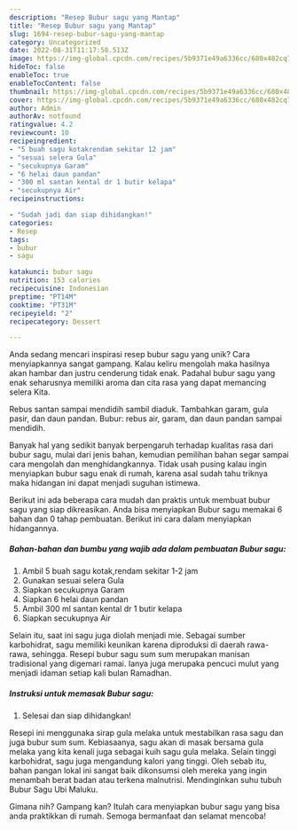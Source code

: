 ```yaml
---
description: "Resep Bubur sagu yang Mantap"
title: "Resep Bubur sagu yang Mantap"
slug: 1694-resep-bubur-sagu-yang-mantap
category: Uncategorized
date: 2022-08-31T11:17:58.513Z
image: https://img-global.cpcdn.com/recipes/5b9371e49a6336cc/680x482cq70/bubur-sagu-foto-resep-utama.jpg
hideToc: false
enableToc: true
enableTocContent: false
thumbnail: https://img-global.cpcdn.com/recipes/5b9371e49a6336cc/680x482cq70/bubur-sagu-foto-resep-utama.jpg
cover: https://img-global.cpcdn.com/recipes/5b9371e49a6336cc/680x482cq70/bubur-sagu-foto-resep-utama.jpg
author: Admin
authorAv: notfound
ratingvalue: 4.2
reviewcount: 10
recipeingredient:
- "5 buah sagu kotakrendam sekitar 12 jam"
- "sesuai selera Gula"
- "secukupnya Garam"
- "6 helai daun pandan"
- "300 ml santan kental dr 1 butir kelapa"
- "secukupnya Air"
recipeinstructions:

- "Sudah jadi dan siap dihidangkan!"
categories:
- Resep
tags:
- bubur
- sagu

katakunci: bubur sagu 
nutrition: 153 calories
recipecuisine: Indonesian
preptime: "PT14M"
cooktime: "PT31M"
recipeyield: "2"
recipecategory: Dessert

---
```





Anda sedang mencari inspirasi resep bubur sagu yang unik? Cara menyiapkannya sangat gampang. Kalau keliru mengolah maka hasilnya akan hambar dan justru cenderung tidak enak. Padahal bubur sagu yang enak seharusnya memiliki aroma dan cita rasa yang dapat memancing selera Kita.





Rebus santan sampai mendidih sambil diaduk. Tambahkan garam, gula pasir, dan daun pandan. Bubur: rebus air, garam, dan daun pandan sampai mendidih.

Banyak hal yang sedikit banyak berpengaruh terhadap kualitas rasa dari bubur sagu, mulai dari jenis bahan, kemudian pemilihan bahan segar sampai cara mengolah dan menghidangkannya. Tidak usah pusing kalau ingin menyiapkan bubur sagu enak di rumah, karena asal sudah tahu triknya maka hidangan ini dapat menjadi suguhan istimewa.






Berikut ini ada beberapa cara mudah dan praktis untuk membuat bubur sagu yang siap dikreasikan. Anda bisa menyiapkan Bubur sagu memakai 6 bahan dan 0 tahap pembuatan. Berikut ini cara dalam menyiapkan hidangannya.

<!--inarticleads1-->

##### Bahan-bahan dan bumbu yang wajib ada dalam pembuatan Bubur sagu:

1. Ambil 5 buah sagu kotak,rendam sekitar 1-2 jam
1. Gunakan sesuai selera Gula
1. Siapkan secukupnya Garam
1. Siapkan 6 helai daun pandan
1. Ambil 300 ml santan kental dr 1 butir kelapa
1. Siapkan secukupnya Air


Selain itu, saat ini sagu juga diolah menjadi mie. Sebagai sumber karbohidrat, sagu memiliki keunikan karena diproduksi di daerah rawa-rawa, sehingga. Resepi bubur sagu sum sum merupakan manisan tradisional yang digemari ramai. Ianya juga merupaka pencuci mulut yang menjadi idaman setiap kali bulan Ramadhan. 

<!--inarticleads2-->

##### Instruksi untuk memasak Bubur sagu:


1. Selesai dan siap dihidangkan!

Resepi ini menggunaka sirap gula melaka untuk mestabilkan rasa sagu dan juga bubur sum sum. Kebiasaanya, sagu akan di masak bersama gula melaka yang kita kenali juga sebagai kuih sagu gula melaka. Selain tinggi karbohidrat, sagu juga mengandung kalori yang tinggi. Oleh sebab itu, bahan pangan lokal ini sangat baik dikonsumsi oleh mereka yang ingin menambah berat badan atau terkena malnutrisi. Mendinginkan suhu tubuh Bubur Sagu Ubi Maluku. 

Gimana nih? Gampang kan? Itulah cara menyiapkan bubur sagu yang bisa anda praktikkan di rumah. Semoga bermanfaat dan selamat mencoba!

